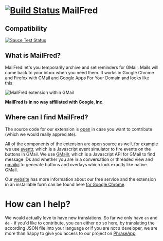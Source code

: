 # [![Build Status](https://travis-ci.org/MailFred/extension.svg)](https://travis-ci.org/MailFred/extension) MailFred

## Compatibility
[![Sauce Test Status](https://saucelabs.com/browser-matrix/mailfred.svg)](https://saucelabs.com/u/mailfred)

## What is MailFred?
MailFred let's you temporarily archive and set reminders for GMail. Mails will come back to your inbox when you need them.
It works in Google Chrome and Firefox with GMail and Google Apps For Your Domain and looks like this:

![MailFred extension within GMail](http://mailfred.de/wp-content/uploads/2013/02/en_mailfred_640x400_dropdown.png)

**MailFred is in no way affiliated with Google, Inc.**

## Where can I find MailFred?
The source code for our extension is [open](https://github.com/MailFred/extension) in case you want to contribute (which we would really appreciate).

All of the components of the extension are open source as well, for example we use [eventr](https://github.com/joscha/eventr), which is a Javascript event simulator to fire events on the buttons in GMail. We use [GMailr](https://github.com/joscha/gmailr), which is a Javascript API for GMail to find message IDs and whether you are in a conversation or threaded view and [gmailui](https://github.com/joscha/gmailui) to generate buttons and overlays which look exactly like native GMail.

Our [website](http://www.mailfred.de) has more information about our free service and the extension in an installable form can be found here [for Google Chrome](https://chrome.google.com/webstore/detail/mailfred/lijahkfnlmaikbppnbjeelhihaklhoim).

# How can I help?
We would actually love to have new translations. So far we only have `en` and `de` - if you'd like to contribute, you can either do so here, by translating the according JSON file into your language or if you are not a developer, we are more than happy to give you access to our project on [PhraseApp](https://phraseapp.com/projects/mailfred-extension).

